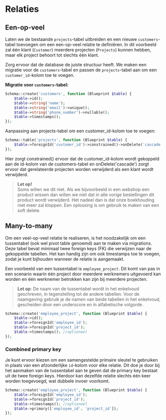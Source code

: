 # Relaties

## Een-op-veel 

Laten we de bestaande `projects`-tabel uitbreiden en een nieuwe `customers`-tabel toevoegen om een een-op-veel relatie te definiëren. In dit voorbeeld zal één klant (`Customer`) meerdere projecten (`Projects`) kunnen hebben, maar elk project behoort tot slechts één klant.

Zorg ervoor dat de database de juiste structuur heeft. We maken een migratie voor de `customers`-tabel en passen de `projects`-tabel aan om een `customer_id`-kolom toe te voegen.

**Migratie voor `customers`-tabel:**

```php
Schema::create('customers', function (Blueprint $table) {
    $table->id();
    $table->string('name');
    $table->string('email')->unique();
    $table->string('phone_number')->nullable();
    $table->timestamps();
});
```
Aanpassing aan projects-tabel om een customer_id-kolom toe te voegen:

```php
Schema::table('projects', function (Blueprint $table) {
    $table->foreignId('customer_id')->constrained()->onDelete('cascade');
});
```

Hier zorgt constrained() ervoor dat de customer_id-kolom wordt gekoppeld aan de id-kolom van de customers-tabel en onDelete('cascade') zorgt ervoor dat gerelateerde projecten worden verwijderd als een klant wordt verwijderd. 

> **Let op!**  
> Soms willen we dit niet. Als we bijvoorbeeld in een webshop een product wissen dan willen we niet dat in alle vorige bestellingen dit product wordt verwijderd. Het nadeel dan is dat onze boekhouding niet meer zal kloppen. Een oplossing is om gebruik te maken van een soft delete.

## Many-to-many

Om een veel-op-veel relatie te realiseren, is het noodzakelijk om een tussentabel (ook wel pivot table genoemd) aan te maken via migrations. Deze tabel bevat minimaal twee foreign keys (FK) die verwijzen naar de gekoppelde tabellen. Het kan handig zijn om ook timestamps toe te voegen, zodat je kunt bijhouden wanneer de relatie is aangemaakt.

Een voorbeeld van een tussentabel is `employee_project`. Dit komt van pas in een scenario waarin één project door meerdere werknemers uitgevoerd kan worden en één werknemer betrokken kan zijn bij meerdere projecten.

> **Let op**: De naam van de tussentabel wordt in het enkelvoud geschreven, in tegenstelling tot de andere tabellen. Voor de naamgeving gebruik je de namen van beide tabellen in het enkelvoud, gescheiden door een underscore en in alfabetische volgorde.

``` php
Schema::create('employee_project', function (Blueprint $table) {
    $table->id();
    $table->foreignId('employee_id');
    $table->foreignId('project_id');
    $table->timestamps(); //optioneel
});
```
### Combined primary key

Je kunt ervoor kiezen om een samengestelde primaire sleutel te gebruiken in plaats van een afzonderlijke `id`-kolom voor elke relatie. Dit doe je door bij het aanmaken van de tussentabel aan te geven dat de primary key bestaat uit de twee foreign keys. Hierdoor kan dezelfde relatie slechts één keer worden toegevoegd, wat dubbele invoer voorkomt.

``` php
Schema::create('employee_project', function (Blueprint $table) {
    $table->foreignId('employee_id');
    $table->foreignId('project_id');
    $table->timestamps(); //optioneel
    $table->primary(['employee_id', 'project_id']);
});
```
